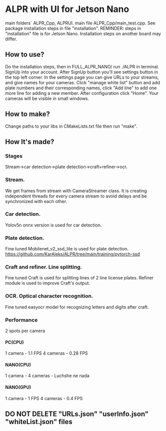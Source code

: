 # ALPR with UI for Jetson Nano
main folders` ALPR_Cpp, ALPRUI.
main file ALPR_Cpp/main_test.cpp.
See package installation steps in file "installation". 
REMINDER: steps in "installation" file is for Jetson Nano. Installation steps on another board may differ.

## How to use?
Do the installation steps, then in FULL_ALPR_NANO/ run ./ALPR in terminal.
SignUp into your account. After SignUp button you'll see settings button in the top left corner. In the settings page you
can give URLs to your streams, and give names for your cameras. Click "manage white list" button and add plate numbers and their corresponding names, click "Add line" to add one more line for adding a new member. After configuration click "Home". Your cameras will be visible in small windows.

## How to make?
Change paths to your libs in CMakeLists.txt file then run "make".

## How It's made?
### Stages
Stream->car detection->plate detection->craft+refiner->ocr.

### Stream.
We get frames from stream with CameraStreamer class. It is creating independent threads for every camera stream to avoid delays and be synchronized with each other.

### Car detection.
Yolov5n onnx version is used for car detection.

### Plate detection.
Fine tuned Mobilenet_v2_ssd_lite is used for plate detection. https://github.com/KarAleks/ALPR/tree/main/training/pytorch-ssd

### Craft and refiner. Line splitting.
Fine tuned Craft is used for splitting lines of 2 line license plates. Refiner module is used to improve Craft's output.

### OCR. Optical character recognition.
Fine tuned easyocr model for recognizing letters and digits after craft.

### Performance
2 spots per camera
#### PC(CPU)
1 camera - 1.1 FPS
4 cameras - 0.28 FPS 
#### NANO(CPU)
1 camera - 
4 cameras - Luchshe ne nada
#### NANO(GPU)
1 camera - 1 FPS
4 cameras - 0.4 FPS

## DO NOT DELETE "URLs.json" "userInfo.json" "whiteList.json" files
